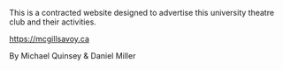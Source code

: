 This is a contracted website designed to advertise this university theatre club and their activities. 

https://mcgillsavoy.ca

By Michael Quinsey & Daniel Miller
